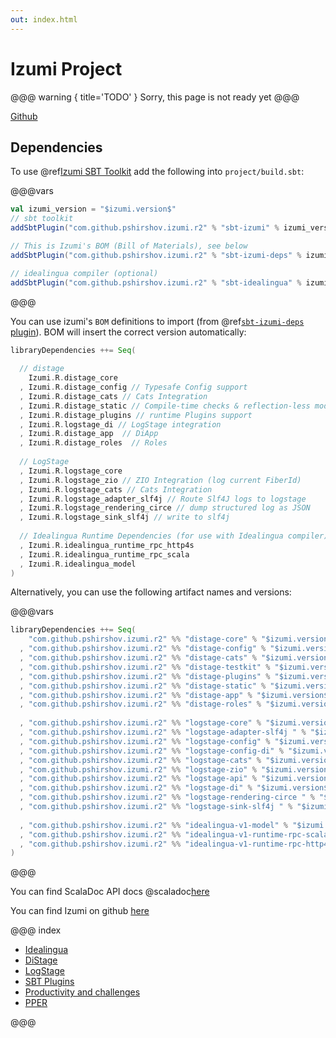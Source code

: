 ```yaml
---
out: index.html
---
```

Izumi Project
=============

@@@ warning { title='TODO' }
Sorry, this page is not ready yet
@@@

[Github](https://github.com/7mind/izumi)

Dependencies
------------

To use @ref[Izumi SBT Toolkit](sbt/00_sbt.md) add the following into `project/build.sbt`:

@@@vars
```scala
val izumi_version = "$izumi.version$"
// sbt toolkit
addSbtPlugin("com.github.pshirshov.izumi.r2" % "sbt-izumi" % izumi_version)

// This is Izumi's BOM (Bill of Materials), see below
addSbtPlugin("com.github.pshirshov.izumi.r2" % "sbt-izumi-deps" % izumi_version)

// idealingua compiler (optional)
addSbtPlugin("com.github.pshirshov.izumi.r2" % "sbt-idealingua" % izumi_version)
```
@@@


You can use izumi's `BOM` definitions to import (from @ref[`sbt-izumi-deps` plugin](sbt/00_sbt.md#bills-of-materials)). BOM will insert the correct version automatically:

```scala
libraryDependencies ++= Seq(
  
  // distage
    Izumi.R.distage_core
  , Izumi.R.distage_config // Typesafe Config support
  , Izumi.R.distage_cats // Cats Integration
  , Izumi.R.distage_static // Compile-time checks & reflection-less mode
  , Izumi.R.distage_plugins // runtime Plugins support
  , Izumi.R.logstage_di // LogStage integration
  , Izumi.R.distage_app  // DiApp
  , Izumi.R.distage_roles  // Roles
  
  // LogStage
  , Izumi.R.logstage_core
  , Izumi.R.logstage_zio // ZIO Integration (log current FiberId)
  , Izumi.R.logstage_cats // Cats Integration
  , Izumi.R.logstage_adapter_slf4j // Route Slf4J logs to logstage
  , Izumi.R.logstage_rendering_circe // dump structured log as JSON
  , Izumi.R.logstage_sink_slf4j // write to slf4j
  
  // Idealingua Runtime Dependencies (for use with Idealingua compiler)
  , Izumi.R.idealingua_runtime_rpc_http4s
  , Izumi.R.idealingua_runtime_rpc_scala
  , Izumi.R.idealingua_model
)
```

Alternatively, you can use the following artifact names and versions:

@@@vars
```scala
libraryDependencies ++= Seq(
    "com.github.pshirshov.izumi.r2" %% "distage-core" % "$izumi.version$"
  , "com.github.pshirshov.izumi.r2" %% "distage-config" % "$izumi.version$"
  , "com.github.pshirshov.izumi.r2" %% "distage-cats" % "$izumi.version$"
  , "com.github.pshirshov.izumi.r2" %% "distage-testkit" % "$izumi.version$"
  , "com.github.pshirshov.izumi.r2" %% "distage-plugins" % "$izumi.version$"
  , "com.github.pshirshov.izumi.r2" %% "distage-static" % "$izumi.version$"
  , "com.github.pshirshov.izumi.r2" %% "distage-app" % "$izumi.version$"
  , "com.github.pshirshov.izumi.r2" %% "distage-roles" % "$izumi.version$"
  
  , "com.github.pshirshov.izumi.r2" %% "logstage-core" % "$izumi.version$"
  , "com.github.pshirshov.izumi.r2" %% "logstage-adapter-slf4j " % "$izumi.version$"
  , "com.github.pshirshov.izumi.r2" %% "logstage-config" % "$izumi.version$"
  , "com.github.pshirshov.izumi.r2" %% "logstage-config-di" % "$izumi.version$"
  , "com.github.pshirshov.izumi.r2" %% "logstage-cats" % "$izumi.version$"
  , "com.github.pshirshov.izumi.r2" %% "logstage-zio" % "$izumi.version$"
  , "com.github.pshirshov.izumi.r2" %% "logstage-api" % "$izumi.version$"
  , "com.github.pshirshov.izumi.r2" %% "logstage-di" % "$izumi.version$"
  , "com.github.pshirshov.izumi.r2" %% "logstage-rendering-circe " % "$izumi.version$"
  , "com.github.pshirshov.izumi.r2" %% "logstage-sink-slf4j " % "$izumi.version$"
  
  , "com.github.pshirshov.izumi.r2" %% "idealingua-v1-model" % "$izumi.version$"
  , "com.github.pshirshov.izumi.r2" %% "idealingua-v1-runtime-rpc-scala" % "$izumi.version$"
  , "com.github.pshirshov.izumi.r2" %% "idealingua-v1-runtime-rpc-http4s" % "$izumi.version$"
)
```
@@@

You can find ScalaDoc API docs @scaladoc[here](izumi.index)

You can find Izumi on github [here](https://github.com/7mind/izumi)

@@@ index

* [Idealingua](idealingua/00_idealingua.md)
* [DiStage](distage/00_distage.md)
* [LogStage](logstage/00_logstage.md)
* [SBT Plugins](sbt/00_sbt.md)
* [Productivity and challenges](manifesto/00_manifesto.md)
* [PPER](pper/00_pper.md)

@@@

